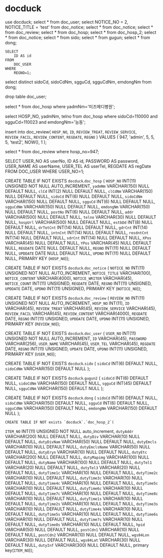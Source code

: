 # docduck
use docduck;
select * from doc_user;
select NOTICE_NO = 2, NOTICE_TITLE = 'test' from doc_notice;
select * from doc_notice;
select * from doc_review;
select * from doc_hosp;
select * from doc_hosp_2;
select * from doc_notice;
select * from sido;
select * from gugun;
select * from dong;

	SELECT
		ID AS id
	FROM
		DOC_USER
	WHERE
		REGNO=1;

select distinct sidoCd, sidoCdNm, sgguCd, sgguCdNm, emdongNm from dong;
	
drop table doc_user;

select * from doc_hosp where yadmNm='미즈메디병원';

select 
	HOSP_NO,
    yadmNm,
    telno
from
	doc_hosp
where
	sidoCd=110000 and sgguCd=110023 and emdongNm='능동';

insert into doc_review(
`HOSP_NO`,
`ID`,
`REVIEW_TREAT`,
`REVIEW_SERVICE`,
`REVIEW_FACIL`,
`REVIEW_CONTENT`,
`REGDATE`,
`REGNO`
) VALUES (
947,
'admin',
5,
5,
5,
'test2',
NOW(),
1
);

select * from doc_review where hosp_no=947;

SELECT
	USER_NO AS userNo,
	ID AS id,
	PASSWORD AS password,
	USER_NAME AS userName,
	USER_TEL AS userTel,
	REGDATE AS regDate
FROM
	DOC_USER
WHERE
	USER_NO=1;

CREATE TABLE IF NOT EXISTS `docduck`.`doc_hosp` (
  `HOSP_NO` INT(11) UNSIGNED NOT NULL AUTO_INCREMENT,
  `yadmNm` VARCHAR(150) NULL DEFAULT NULL,
  `clCd` INT(2) NULL DEFAULT NULL,
  `clCdNm` VARCHAR(150) NULL DEFAULT NULL,
  `sidoCd` INT(6) NULL DEFAULT NULL,
  `sidoCdNm` VARCHAR(150) NULL DEFAULT NULL,
  `sgguCd` INT(6) NULL DEFAULT NULL,
  `sgguCdNm` VARCHAR(150) NULL DEFAULT NULL,
  `emdongNm` VARCHAR(150) NULL DEFAULT NULL,
  `postNo` INT(6) NULL DEFAULT NULL,
  `addr` VARCHAR(500) NULL DEFAULT NULL,
  `telno` VARCHAR(30) NULL DEFAULT NULL,
  `hospUrl` VARCHAR(500) NULL DEFAULT NULL,
  `estbDd` INT(8) NULL DEFAULT NULL,
  `drTotCnt` INT(14) NULL DEFAULT NULL,
  `gdrCnt` INT(14) NULL DEFAULT NULL,
  `intnCnt` INT(14) NULL DEFAULT NULL,
  `resdntCnt` INT(14) NULL DEFAULT NULL,
  `sdrCnt` INT(14) NULL DEFAULT NULL,
  `XPos` VARCHAR(45) NULL DEFAULT NULL,
  `YPos` VARCHAR(45) NULL DEFAULT NULL,
  `REGDATE` DATE NULL DEFAULT NULL,
  `REGNO` INT(11) NULL DEFAULT NULL,
  `UPDDATE` DATE NULL DEFAULT NULL,
  `UPDNO` INT(11) NULL DEFAULT NULL,
  PRIMARY KEY (`HOSP_NO`));
  
  CREATE TABLE IF NOT EXISTS `docduck`.`doc_notice` (
  `NOTICE_NO` INT(11) UNSIGNED NOT NULL AUTO_INCREMENT,
  `NOTICE_TITLE` VARCHAR(100),
  `NOTICE_CONTENT` VARCHAR(4000),
  `NOTICE_WRITER` VARCHAR(45),
  `NOTICE_COUNT` INT(11) UNSIGNED,
  `REGDATE` DATE,
  `REGNO` INT(11) UNSIGNED,
  `UPDDATE` DATE,
  `UPDNO` INT(11) UNSIGNED,
  PRIMARY KEY (`NOTICE_NO`));
  
  CREATE TABLE IF NOT EXISTS `docduck`.`doc_review` (
  `REVIEW_NO` INT(11) UNSIGNED NOT NULL AUTO_INCREMENT,
  `HOSP_NO` INT(11),
  `ID` VARCHAR(45),
  `REVIEW_TREAT` VARCHAR(45),
  `REVIEW_SERVICE` VARCHAR(45),
  `REVIEW_FACIL` VARCHAR(45),
  `REVIEW_CONTENT` VARCHAR(4000),
  `REGDATE` DATE,
  `REGNO` INT(11) UNSIGNED,
  `UPDDATE` DATE,
  `UPDNO` INT(11) UNSIGNED,
  PRIMARY KEY (`REVIEW_NO`));
  
  CREATE TABLE IF NOT EXISTS `docduck`.`doc_user` (
  `USER_NO` INT(11) UNSIGNED NOT NULL AUTO_INCREMENT,
  `ID` VARCHAR(45),
  `PASSWORD` VARCHAR(256),
  `USER_NAME` VARCHAR(45),
  `USER_TEL` VARCHAR(45),
  `REGDATE` DATE,
  `REGNO` INT(11) UNSIGNED,
  `UPDATE` DATE,
  `UPDNO` INT(11) UNSIGNED,
  PRIMARY KEY (`USER_NO`));
  
  CREATE TABLE IF NOT EXISTS `docduck`.`sido` (
  `sidoCd` INT(6) DEFAULT NULL,
  `sidoCdNm` VARCHAR(150) DEFAULT NULL
  );
  
  CREATE TABLE IF NOT EXISTS `docduck`.`gugun2` (
  `sidoCd` INT(6) DEFAULT NULL,
  `sidoCdNm` VARCHAR(150) DEFAULT NULL, 
  `sgguCd` INT(45) DEFAULT NULL,
  `sgguCdNm` VARCHAR(150) DEFAULT NULL
  );
  
  CREATE TABLE IF NOT EXISTS `docduck`.`dong` (
  `sidoCd` INT(6) DEFAULT NULL,
  `sidoCdNm` VARCHAR(150) DEFAULT NULL, 
  `sgguCd` INT(6) DEFAULT NULL,
  `sgguCdNm` VARCHAR(150) DEFAULT NULL,
  `emdongNm` VARCHAR(150) DEFAULT NULL
  );
  
    CREATE TABLE IF NOT exists `docduck`.`doc_hosp_2`(
   `ITEM_NO` INT(11) UNSIGNED NOT NULL auto_increment,
    `dutyAddr` VARCHAR(200) NULL DEFAULT NULL,
    `dutyDiv` VARCHAR(10) NULL DEFAULT NULL,
    `dutyDivNam` VARCHAR(50) NULL DEFAULT NULL,
    `dutyEmcls` VARCHAR(10) NULL DEFAULT NULL,
    `dutyEmclsName` VARCHAR(50) NULL DEFAULT NULL,
    `dutyEryn` VARCHAR(10) NULL DEFAULT NULL,
    `dutyEtc` VARCHAR(200) NULL DEFAULT NULL,
    `dutyMapimg` VARCHAR(100) NULL DEFAULT NULL,
    `dutyName` VARCHAR(100) NULL DEFAULT NULL,
    `dutyTel1` VARCHAR(20) NULL DEFAULT NULL,
    `dutyTel3` VARCHAR(20) NULL DEFAULT NULL,
    `dutyTime1c` VARCHAR(10) NULL DEFAULT NULL,
    `dutyTime2c` VARCHAR(10) NULL DEFAULT NULL,
    `dutyTime3c` VARCHAR(10) NULL DEFAULT NULL,
    `dutyTime4c` VARCHAR(10) NULL DEFAULT NULL,
    `dutyTime5c` VARCHAR(10) NULL DEFAULT NULL,
    `dutyTime6c` VARCHAR(10) NULL DEFAULT NULL,
    `dutyTime7c` VARCHAR(10) NULL DEFAULT NULL,
    `dutyTime8c` VARCHAR(10) NULL DEFAULT NULL,
    `dutyTime1s` VARCHAR(10) NULL DEFAULT NULL,
    `dutyTime2s` VARCHAR(10) NULL DEFAULT NULL,
    `dutyTime3s` VARCHAR(10) NULL DEFAULT NULL,
    `dutyTime4s` VARCHAR(10) NULL DEFAULT NULL,
    `dutyTime5s` VARCHAR(10) NULL DEFAULT NULL,
    `dutyTime6s` VARCHAR(10) NULL DEFAULT NULL,
    `dutyTime7s` VARCHAR(10) NULL DEFAULT NULL,
    `dutyTime8s` VARCHAR(10) NULL DEFAULT NULL,
    `hpid` VARCHAR(50) NULL DEFAULT NULL,
    `postCdn1` VARCHAR(10) NULL DEFAULT NULL,
    `postCdn2` VARCHAR(10) NULL DEFAULT NULL,
    `wgs84Lon` VARCHAR(30) NULL DEFAULT NULL,
    `wgs84Lat` VARCHAR(30) NULL DEFAULT NULL,
    `dutyInf` VARCHAR(300) NULL DEFAULT NULL,
  primary key(`ITEM_NO`));
